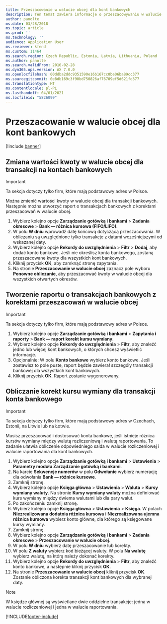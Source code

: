 ```yaml
---
title: Przeszacowanie w walucie obcej dla kont bankowych
description: Ten temat zawiera informacje o przeszacowywaniu w walucie obcej dla kont bankowych.
author: panolte
ms.date: 03/28/2018
ms.topic: article
ms.prod: ''
ms.technology: ''
audience: Application User
ms.reviewer: kfend
ms.custom: 11464
ms.search.region: Czech Republic, Estonia, Latvia, Lithuania, Poland
ms.author: panolte
ms.search.validFrom: 2016-02-28
ms.dyn365.ops.version: AX 7.0.0
ms.openlocfilehash: 00ddba2ddc9351590e16b167cc0be06ba89cc377
ms.sourcegitcommit: 0e8db169c3f90bd750826af76709ef5d621fd377
ms.translationtype: HT
ms.contentlocale: pl-PL
ms.lasthandoff: 04/01/2021
ms.locfileid: "5826099"
---
```

# <a name="foreign-currency-revaluation-for-bank-accounts"></a>Przeszacowanie w walucie obcej dla kont bankowych

[!include [banner](../includes/banner.md)]

## <a name="revalue-foreign-currency-amounts-for-bank-account-transactions"></a>Zmiana wartości kwoty w walucie obcej dla transakcji na kontach bankowych

> [!IMPORTANT]
> Ta sekcja dotyczy tylko firm, które mają podstawowy adres w Polsce.

Można zmienić wartości kwoty w walucie obcej dla transakcji bankowych. Następnie można utworzyć raport o transakcjach bankowych z korektami przeszacowań w walucie obcej.

1. Wybierz kolejno opcje **Zarządzanie gotówką i bankami** &gt; **Zadania okresowe** &gt; **Bank — różnica kursowa (FIFO/LIFO)**.
2. W polu **W dniu** wprowadź datę końcową dotyczącą przeszacowania. W obliczaniu są uwzględnione tylko transakcje z datami wcześniejszymi od wskazanej daty.
3. Wybierz kolejno opcje **Rekordy do uwzględnienia** &gt; **Filtr** &gt; **Dodaj**, aby dodać konto bankowe. Jeśli nie określisz konta bankowego, zostaną przeszacowane kwoty dla wszystkich kont bankowych.
4. Kliknij przycisk **OK**, aby zamknąć stronę zapytania.
5. Na stronie **Przeszacowanie w walucie obcej** zaznacz pole wyboru **Ponowne obliczanie**, aby przeszacować kwoty w walucie obcej dla wszystkich otwartych okresów.

## <a name="create-a-report-to-view-bank-transactions-that-have-adjustments-for-foreign-currency-revaluations"></a>Tworzenie raportu o transakcjach bankowych z korektami przeszacowań w walucie obcej

> [!IMPORTANT]
> Ta sekcja dotyczy tylko firm, które mają podstawowy adres w Polsce.

1. Wybierz kolejno opcje **Zarządzanie gotówką i bankami** &gt; **Zapytania i raporty** &gt; **Bank — raport korekt kursu wymiany**.
2. Wybierz kolejno opcje **Rekordy do uwzględnienia** &gt; **Filtr**, aby znaleźć jedno lub więcej kont bankowych, o których chcesz wyświetlić informacje.
3. Opcjonalnie: W polu **Konto bankowe** wybierz konto bankowe. Jeśli zostawisz to pole puste, raport będzie zawierał szczegóły transakcji bankowej dla wszystkich kont bankowych.
4. Kliknij przycisk **OK**. Raport zostanie wygenerowany. 

## <a name="calculate-exchange-rate-adjustments-for-bank-account-transactions"></a>Obliczanie korekt kursu wymiany dla transakcji konta bankowego

> [!IMPORTANT]
> Ta sekcja dotyczy tylko firm, które mają podstawowy adres w Czechach, Estonii, na Litwie lub na Łotwie.

Musisz przeszacować i dostosować konta bankowe, jeśli istnieje różnica kursów wymiany między walutą rozliczeniową i walutą raportowania. To zadanie ułatwia obliczenie odpowiedniego salda w walucie rozliczeniowej i walucie raportowania dla kont bankowych.

1. Wybierz kolejno opcje **Zarządzanie gotówką i bankami** &gt; **Ustawienia** &gt; **Parametry modułu Zarządzanie gotówką i bankami**.
2. Na karcie **Sekwencje numerów** w polu **Odwołanie** wybierz numerację dla odwołania **Bank — różnice kursowe**.
3. Zamknij stronę.
4. Wybierz kolejno opcje **Księga główna** &gt; **Ustawienia** &gt; **Waluta** &gt; **Kursy wymiany waluty**. Na stronie **Kursy wymiany waluty** można definiować kurs wymiany między dwiema walutami lub dla pary walut.
5. Po zakończeniu zamknij stronę.
6. Wybierz kolejno opcje **Księga główna** &gt; **Ustawienia** &gt; **Księga**. W polach **Niezrealizowana dodatnia różnica kursowa** i **Niezrealizowana ujemna różnica kursowa** wybierz konto główne, dla którego są księgowane kursy wymiany.
7. Zamknij stronę.
8. Wybierz kolejno opcje **Zarządzanie gotówką i bankami** &gt; **Zadania okresowe** &gt; **Przeszacowanie w walucie obcej**.
9. W polu **W dniu** wybierz datę przeszacowanie lub korekty.
10. W polu **Z waluty** wybierz kod bieżącej waluty. W polu **Na walutę** wybierz walutę, na którą należy dokonać korekty.
11. Wybierz kolejno opcje **Rekordy do uwzględnienia** &gt; **Filtr**, aby znaleźć konto bankowe, a następnie kliknij przycisk **OK**.
12. Na stronie **Przeszacowanie w walucie obcej** kliknij przycisk **OK**. Zostanie obliczona korekta transakcji kont bankowych dla wybranej daty.

> [!NOTE]
> W księdze głównej są wyświetlane dwie oddzielne transakcje: jedna w walucie rozliczeniowej i jedna w walucie raportowania.


[!INCLUDE[footer-include](../../includes/footer-banner.md)]